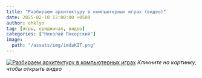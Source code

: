 ```yaml
---
title: "Разбираем архитектуру в компьютерных играх (видео)"
date: 2025-02-10 12:00:00 +0500
author: ohklyo
tag: [игры, ориджинал, видео]
categories: ["Николай Покорский"]
image:
  path: "/assets/img/imdaKIT.png"
---
```


[![Разбираем архитектуру в компьютерных играх](https://img.youtube.com/vi/2_rFuDuF7XI/0.jpg)](https://www.youtube.com/watch?v=2_rFuDuF7XI)
_Кликните на картинку, чтобы открыть видео_
